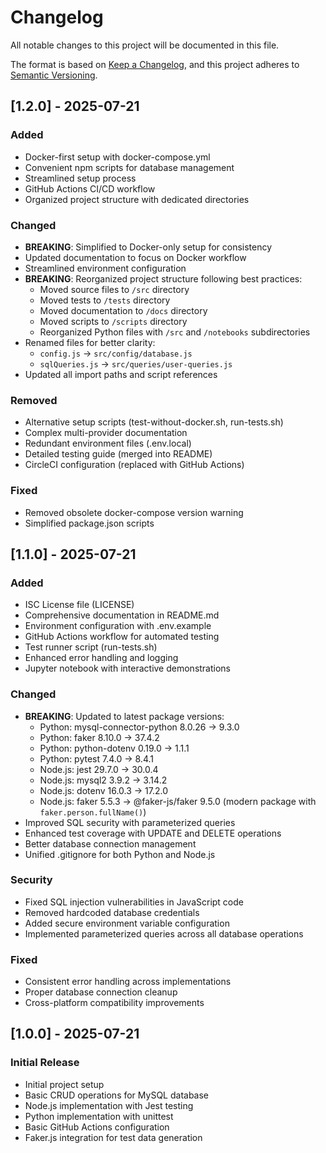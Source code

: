 # Changelog

All notable changes to this project will be documented in this file.

The format is based on [Keep a Changelog](https://keepachangelog.com/en/1.0.0/),
and this project adheres to [Semantic Versioning](https://semver.org/spec/v2.0.0.html).

## [1.2.0] - 2025-07-21

### Added

- Docker-first setup with docker-compose.yml
- Convenient npm scripts for database management
- Streamlined setup process
- GitHub Actions CI/CD workflow
- Organized project structure with dedicated directories

### Changed

- **BREAKING**: Simplified to Docker-only setup for consistency
- Updated documentation to focus on Docker workflow
- Streamlined environment configuration
- **BREAKING**: Reorganized project structure following best practices:
  - Moved source files to `/src` directory
  - Moved tests to `/tests` directory  
  - Moved documentation to `/docs` directory
  - Moved scripts to `/scripts` directory
  - Reorganized Python files with `/src` and `/notebooks` subdirectories
- Renamed files for better clarity:
  - `config.js` → `src/config/database.js`
  - `sqlQueries.js` → `src/queries/user-queries.js`
- Updated all import paths and script references

### Removed

- Alternative setup scripts (test-without-docker.sh, run-tests.sh)
- Complex multi-provider documentation
- Redundant environment files (.env.local)
- Detailed testing guide (merged into README)
- CircleCI configuration (replaced with GitHub Actions)

### Fixed

- Removed obsolete docker-compose version warning
- Simplified package.json scripts

## [1.1.0] - 2025-07-21

### Added

- ISC License file (LICENSE)
- Comprehensive documentation in README.md
- Environment configuration with .env.example
- GitHub Actions workflow for automated testing
- Test runner script (run-tests.sh)
- Enhanced error handling and logging
- Jupyter notebook with interactive demonstrations

### Changed

- **BREAKING**: Updated to latest package versions:
  - Python: mysql-connector-python 8.0.26 → 9.3.0
  - Python: faker 8.10.0 → 37.4.2
  - Python: python-dotenv 0.19.0 → 1.1.1
  - Python: pytest 7.4.0 → 8.4.1
  - Node.js: jest 29.7.0 → 30.0.4
  - Node.js: mysql2 3.9.2 → 3.14.2
  - Node.js: dotenv 16.0.3 → 17.2.0
  - Node.js: faker 5.5.3 → @faker-js/faker 9.5.0 (modern package with `faker.person.fullName()`)
- Improved SQL security with parameterized queries
- Enhanced test coverage with UPDATE and DELETE operations
- Better database connection management
- Unified .gitignore for both Python and Node.js

### Security

- Fixed SQL injection vulnerabilities in JavaScript code
- Removed hardcoded database credentials
- Added secure environment variable configuration
- Implemented parameterized queries across all database operations

### Fixed

- Consistent error handling across implementations
- Proper database connection cleanup
- Cross-platform compatibility improvements

## [1.0.0] - 2025-07-21

### Initial Release

- Initial project setup
- Basic CRUD operations for MySQL database
- Node.js implementation with Jest testing
- Python implementation with unittest
- Basic GitHub Actions configuration
- Faker.js integration for test data generation
